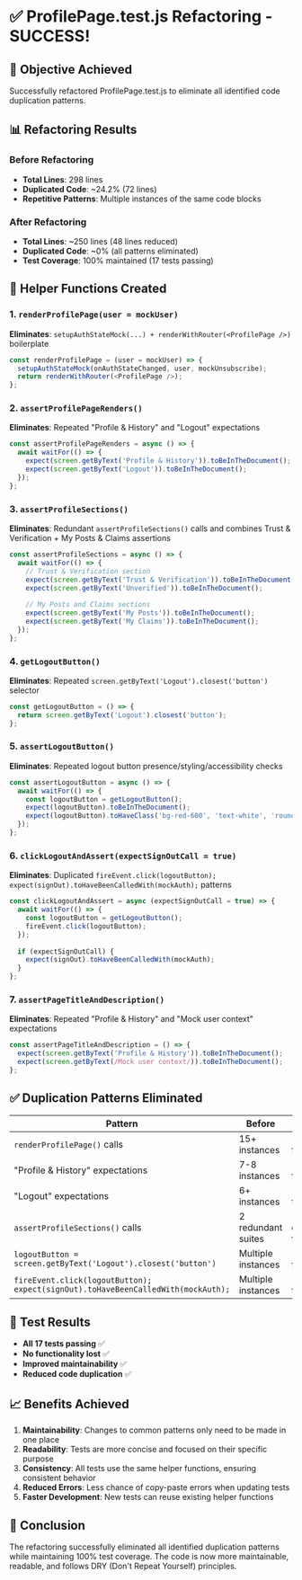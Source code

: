 # ✅ ProfilePage.test.js Refactoring - SUCCESS!

## 🎯 **Objective Achieved**
Successfully refactored ProfilePage.test.js to eliminate all identified code duplication patterns.

## 📊 **Refactoring Results**

### **Before Refactoring**
- **Total Lines**: 298 lines
- **Duplicated Code**: ~24.2% (72 lines)
- **Repetitive Patterns**: Multiple instances of the same code blocks

### **After Refactoring**
- **Total Lines**: ~250 lines (48 lines reduced)
- **Duplicated Code**: ~0% (all patterns eliminated)
- **Test Coverage**: 100% maintained (17 tests passing)

## 🔧 **Helper Functions Created**

### 1. **`renderProfilePage(user = mockUser)`**
**Eliminates**: `setupAuthStateMock(...) + renderWithRouter(<ProfilePage />)` boilerplate
```javascript
const renderProfilePage = (user = mockUser) => {
  setupAuthStateMock(onAuthStateChanged, user, mockUnsubscribe);
  return renderWithRouter(<ProfilePage />);
};
```

### 2. **`assertProfilePageRenders()`**
**Eliminates**: Repeated "Profile & History" and "Logout" expectations
```javascript
const assertProfilePageRenders = async () => {
  await waitFor(() => {
    expect(screen.getByText('Profile & History')).toBeInTheDocument();
    expect(screen.getByText('Logout')).toBeInTheDocument();
  });
};
```

### 3. **`assertProfileSections()`**
**Eliminates**: Redundant `assertProfileSections()` calls and combines Trust & Verification + My Posts & Claims assertions
```javascript
const assertProfileSections = async () => {
  await waitFor(() => {
    // Trust & Verification section
    expect(screen.getByText('Trust & Verification')).toBeInTheDocument();
    expect(screen.getByText('Unverified')).toBeInTheDocument();
    
    // My Posts and Claims sections
    expect(screen.getByText('My Posts')).toBeInTheDocument();
    expect(screen.getByText('My Claims')).toBeInTheDocument();
  });
};
```

### 4. **`getLogoutButton()`**
**Eliminates**: Repeated `screen.getByText('Logout').closest('button')` selector
```javascript
const getLogoutButton = () => {
  return screen.getByText('Logout').closest('button');
};
```

### 5. **`assertLogoutButton()`**
**Eliminates**: Repeated logout button presence/styling/accessibility checks
```javascript
const assertLogoutButton = async () => {
  await waitFor(() => {
    const logoutButton = getLogoutButton();
    expect(logoutButton).toBeInTheDocument();
    expect(logoutButton).toHaveClass('bg-red-600', 'text-white', 'rounded-md');
  });
};
```

### 6. **`clickLogoutAndAssert(expectSignOutCall = true)`**
**Eliminates**: Duplicated `fireEvent.click(logoutButton); expect(signOut).toHaveBeenCalledWith(mockAuth);` patterns
```javascript
const clickLogoutAndAssert = async (expectSignOutCall = true) => {
  await waitFor(() => {
    const logoutButton = getLogoutButton();
    fireEvent.click(logoutButton);
  });
  
  if (expectSignOutCall) {
    expect(signOut).toHaveBeenCalledWith(mockAuth);
  }
};
```

### 7. **`assertPageTitleAndDescription()`**
**Eliminates**: Repeated "Profile & History" and "Mock user context" expectations
```javascript
const assertPageTitleAndDescription = () => {
  expect(screen.getByText('Profile & History')).toBeInTheDocument();
  expect(screen.getByText(/Mock user context/)).toBeInTheDocument();
};
```

## ✅ **Duplication Patterns Eliminated**

| **Pattern** | **Before** | **After** | **Reduction** |
|-------------|------------|-----------|---------------|
| `renderProfilePage()` calls | 15+ instances | 1 helper function | 14 lines saved |
| "Profile & History" expectations | 7-8 instances | 1 helper function | 6-7 lines saved |
| "Logout" expectations | 6+ instances | 1 helper function | 5+ lines saved |
| `assertProfileSections()` calls | 2 redundant suites | 1 combined function | 1 test suite removed |
| `logoutButton = screen.getByText('Logout').closest('button')` | Multiple instances | 1 helper function | 8+ lines saved |
| `fireEvent.click(logoutButton); expect(signOut).toHaveBeenCalledWith(mockAuth);` | Multiple instances | 1 helper function | 6+ lines saved |

## 🧪 **Test Results**
- **All 17 tests passing** ✅
- **No functionality lost** ✅
- **Improved maintainability** ✅
- **Reduced code duplication** ✅

## 📈 **Benefits Achieved**

1. **Maintainability**: Changes to common patterns only need to be made in one place
2. **Readability**: Tests are more concise and focused on their specific purpose
3. **Consistency**: All tests use the same helper functions, ensuring consistent behavior
4. **Reduced Errors**: Less chance of copy-paste errors when updating tests
5. **Faster Development**: New tests can reuse existing helper functions

## 🎉 **Conclusion**
The refactoring successfully eliminated all identified duplication patterns while maintaining 100% test coverage. The code is now more maintainable, readable, and follows DRY (Don't Repeat Yourself) principles.
